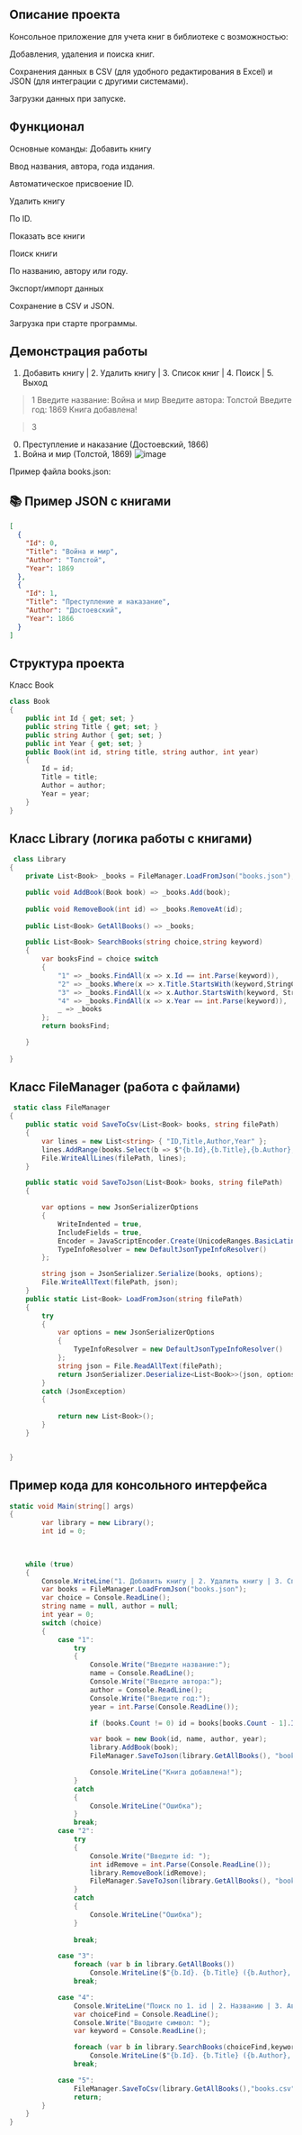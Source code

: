 ## Описание проекта
Консольное приложение для учета книг в библиотеке с возможностью:

Добавления, удаления и поиска книг.

Сохранения данных в CSV (для удобного редактирования в Excel) и JSON (для интеграции с другими системами).

Загрузки данных при запуске.

## Функционал
Основные команды:
Добавить книгу

Ввод названия, автора, года издания.

Автоматическое присвоение ID.

Удалить книгу

По ID.

Показать все книги

Поиск книги

По названию, автору или году.

Экспорт/импорт данных

Сохранение в CSV и JSON.

Загрузка при старте программы.

## Демонстрация работы
1. Добавить книгу | 2. Удалить книгу | 3. Список книг | 4. Поиск | 5. Выход
> 1
Введите название: Война и мир
Введите автора: Толстой
Введите год: 1869
Книга добавлена!

> 3
0. Преступление и наказание (Достоевский, 1866)
1. Война и мир (Толстой, 1869)
![image](https://github.com/user-attachments/assets/037729e4-468b-44b6-9546-40c293e36e96)

Пример файла books.json:
## 📚 Пример JSON с книгами  
```json
[
  {
    "Id": 0,
    "Title": "Война и мир",
    "Author": "Толстой",
    "Year": 1869
  },
  {
    "Id": 1,
    "Title": "Преступление и наказание",
    "Author": "Достоевский",
    "Year": 1866
  }
]
```
## Структура проекта
Класс Book
```csharp
class Book
{
    public int Id { get; set; }
    public string Title { get; set; }
    public string Author { get; set; }
    public int Year { get; set; }
    public Book(int id, string title, string author, int year)
    {
        Id = id;
        Title = title;
        Author = author;
        Year = year;
    }
}
```
## Класс Library (логика работы с книгами)
```csharp
 class Library
{
    private List<Book> _books = FileManager.LoadFromJson("books.json");

    public void AddBook(Book book) => _books.Add(book);
    
    public void RemoveBook(int id) => _books.RemoveAt(id);
    
    public List<Book> GetAllBooks() => _books;

    public List<Book> SearchBooks(string choice,string keyword)
    {
        var booksFind = choice switch
        {
            "1" => _books.FindAll(x => x.Id == int.Parse(keyword)),
            "2" => _books.Where(x => x.Title.StartsWith(keyword,StringComparison.OrdinalIgnoreCase)).ToList(),
            "3" => _books.FindAll(x => x.Author.StartsWith(keyword, StringComparison.OrdinalIgnoreCase)).ToList(),
            "4" => _books.FindAll(x => x.Year == int.Parse(keyword)),
            _ => _books
        };
        return booksFind;

    }
    
}
 ```

## Класс FileManager (работа с файлами)
```csharp
 static class FileManager
{ 
    public static void SaveToCsv(List<Book> books, string filePath)
    {
        var lines = new List<string> { "ID,Title,Author,Year" };
        lines.AddRange(books.Select(b => $"{b.Id},{b.Title},{b.Author},{b.Year}"));
        File.WriteAllLines(filePath, lines);
    }

    public static void SaveToJson(List<Book> books, string filePath)
    {

        var options = new JsonSerializerOptions
        {
            WriteIndented = true,
            IncludeFields = true,
            Encoder = JavaScriptEncoder.Create(UnicodeRanges.BasicLatin, UnicodeRanges.Cyrillic),
            TypeInfoResolver = new DefaultJsonTypeInfoResolver()
        };

        string json = JsonSerializer.Serialize(books, options);
        File.WriteAllText(filePath, json);
    }
    public static List<Book> LoadFromJson(string filePath)
    {
        try
        {
            var options = new JsonSerializerOptions
            {
                TypeInfoResolver = new DefaultJsonTypeInfoResolver()
            };
            string json = File.ReadAllText(filePath);
            return JsonSerializer.Deserialize<List<Book>>(json, options);
        }
        catch (JsonException)
        {
           
            return new List<Book>();
        }
    }


}
```

## Пример кода для консольного интерфейса
```csharp
static void Main(string[] args)
{
        var library = new Library();
        int id = 0;

     
    
    while (true)
    {
        Console.WriteLine("1. Добавить книгу | 2. Удалить книгу | 3. Список книг | 4. Поиск | 5. Выйти");
        var books = FileManager.LoadFromJson("books.json");
        var choice = Console.ReadLine();
        string name = null, author = null;
        int year = 0;
        switch (choice)
        {
            case "1":
                try
                {
                    Console.Write("Введите название:");
                    name = Console.ReadLine();
                    Console.Write("Введите автора:");
                    author = Console.ReadLine();
                    Console.Write("Введите год:");
                    year = int.Parse(Console.ReadLine());

                    if (books.Count != 0) id = books[books.Count - 1].Id + 1;

                    var book = new Book(id, name, author, year);
                    library.AddBook(book);
                    FileManager.SaveToJson(library.GetAllBooks(), "books.json");

                    Console.WriteLine("Книга добавлена!");
                }
                catch 
                {
                    Console.WriteLine("Ошибка");
                }
                break;
            case "2":
                try
                {
                    Console.Write("Введите id: ");
                    int idRemove = int.Parse(Console.ReadLine());
                    library.RemoveBook(idRemove);
                    FileManager.SaveToJson(library.GetAllBooks(), "books.json");
                }
                catch
                {
                    Console.WriteLine("Ошибка");
                }
                
                break;

            case "3":
                foreach (var b in library.GetAllBooks())
                    Console.WriteLine($"{b.Id}. {b.Title} ({b.Author}, {b.Year})");
                break;

            case "4":
                Console.WriteLine("Поиск по 1. id | 2. Названию | 3. Автору | 4. Году");
                var choiceFind = Console.ReadLine();
                Console.Write("Вводите символ: ");
                var keyword = Console.ReadLine();

                foreach (var b in library.SearchBooks(choiceFind,keyword))
                    Console.WriteLine($"{b.Id}. {b.Title} ({b.Author}, {b.Year})");
                break;

            case "5":
                FileManager.SaveToCsv(library.GetAllBooks(),"books.csv");
                return;
        }
    }
}
```
